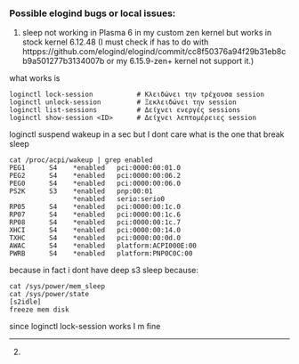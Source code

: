 ### Possible elogind bugs or local issues:

1. sleep not working in Plasma 6 in my custom zen kernel but works in stock kernel 6.12.48 (I must check if has to do with httpps://github.com/elogind/elogind/commit/cc8f50376a94f29b31eb8cb9a501277b3134007b or my 6.15.9-zen+ kernel not support it.)

what works is
```
loginctl lock-session           # Κλειδώνει την τρέχουσα session
loginctl unlock-session         # Ξεκλειδώνει την session
loginctl list-sessions          # Δείχνει ενεργές sessions
loginctl show-session <ID>      # Δείχνει λεπτομέρειες session
```
loginctl suspend wakeup in a sec but I dont care what is the one that break sleep <br>
```
cat /proc/acpi/wakeup | grep enabled
PEG1      S4    *enabled   pci:0000:00:01.0
PEG2      S4    *enabled   pci:0000:00:06.2
PEG0      S4    *enabled   pci:0000:00:06.0
PS2K      S3    *enabled   pnp:00:01
                *enabled   serio:serio0
RP05      S4    *enabled   pci:0000:00:1c.0
RP07      S4    *enabled   pci:0000:00:1c.6
RP08      S4    *enabled   pci:0000:00:1c.7
XHCI      S4    *enabled   pci:0000:00:14.0
TXHC      S4    *enabled   pci:0000:00:0d.0
AWAC      S4    *enabled   platform:ACPI000E:00
PWRB      S4    *enabled   platform:PNP0C0C:00

```
because in fact i dont have deep s3 sleep because:
```
cat /sys/power/mem_sleep
cat /sys/power/state
[s2idle]
freeze mem disk

```

since loginctl lock-session works I m fine

---

2. 
